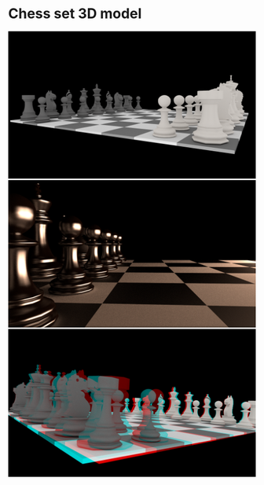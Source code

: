 Chess set 3D model
==================

<img src="https://github.com/szellmann/models/blob/master/chess/chess.png" alt="chess" />
<img src="https://github.com/szellmann/models/blob/master/chess/chess_mtl_alt.png" alt="chess" />
<img src="https://github.com/szellmann/models/blob/master/chess/chess_anaglyphic.png" alt="chess" />
